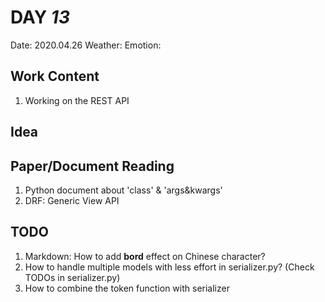 # DAY _13_
Date: 2020.04.26
Weather:
Emotion:
## Work Content
1. Working on the REST API

## Idea

## Paper/Document Reading
1. Python document about 'class' & 'args&kwargs'
2. DRF: Generic View API

## TODO
1. Markdown: How to add __bord__ effect on Chinese character?
2. How to handle multiple models with less effort in serializer.py? (Check TODOs in serializer.py)
3. How to combine the token function with serializer
